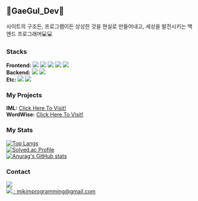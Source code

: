 ## 🐸GaeGul_Dev🐸

사이트의 구조든, 프로그램이든 상상한 것을 현실로 만들어내고, 세상을 발전시키는 백엔드 프로그래머💻💻

### Stacks
**Frontend:** 
<img src="https://img.shields.io/badge/JS-000000?style=flat-square&logo=JavaScript&logoColor=F7DF1E"/>
<img src="https://img.shields.io/badge/Vue.js-000000?style=flat-square&logo=Vue.js&logoColor=4FC08D"/>
<img src="https://img.shields.io/badge/React.js-000000?style=flat-square&logo=React&logoColor=61DAFB"/>
<img src="https://img.shields.io/badge/HTML5-000000?style=flat-square&logo=HTML5&logoColor=E34F26"/>
<img src="https://img.shields.io/badge/CSS-000000?style=flat-square&logo=CSS3&logoColor=1572B6"/><br>
**Backend:** 
<img src="https://img.shields.io/badge/C-000000?style=flat-square&logo=C&logoColor=A8B9CC"/>
<img src="https://img.shields.io/badge/Python-000000?style=flat-square&logo=Python&logoColor=3776AB"/><br>
**Etc:** 
<img src="https://img.shields.io/badge/Github-000000?style=flat-square&logo=Github&logoColor=FFFFFF"/>
<img src="https://img.shields.io/badge/Github Pages-000000?style=flat-square&logo=Github Pages&logoColor=FFFFFF"/><br>
### My Projects
**IML:** <a href="https://Mjkim-Programming.github.io/">Click Here To Visit!</a> <br>
**WordWise:** <a href="https://wordwise-project.github.io/">Click Here To Visit!</a> 
### My Stats
[![Top Langs](https://github-readme-stats.vercel.app/api/top-langs/?username=Mjkim-Programming)](https://github.com/Mjkim-Programming/github-readme-stats)<br>
[![Solved.ac Profile](http://mazassumnida.wtf/api/v2/generate_badge?boj=GaegulDev)](https://solved.ac/GaegulDev/)<br>
[![Anurag's GitHub stats](https://github-readme-stats.vercel.app/api?username=Mjkim-Programming)](https://github.com/Mjkim-Programming/github-readme-stats)
### Contact
 <a href="https://brainy-income-6c4.notion.site/Notion-5e21ed89270d4333bc96e05578069bcf"><img src="https://img.shields.io/badge/Notion-000000?style=flat-square&logo=Notion&logoColor=FFFFFF"/></a><br>
<a href="matilto:mjkimprogramming@gmail.com"><img src="https://img.shields.io/badge/Gmail-000000?style=flat-square&logo=Gmail&logoColor=EA4335"/> : mjkimprogramming@gmail.com
